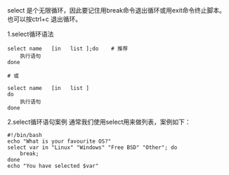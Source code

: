 select 是个无限循环，因此要记住用break命令退出循环或用exit命令终止脚本。也可以按ctrl+c 退出循环。

1.select循环语法

```
select name   [in   list ];do    # 推荐 
    执行语句
done

# 或

select name   [in   list ] 
do 
    执行语句
done
```


2.select循环语句案例
通常我们使用select用来做列表，案例如下：
```
#!/bin/bash
echo "What is your favourite OS?"
select var in "Linux" "Windows" "Free BSD" "Other"; do
    break;
done
echo "You have selected $var"
```